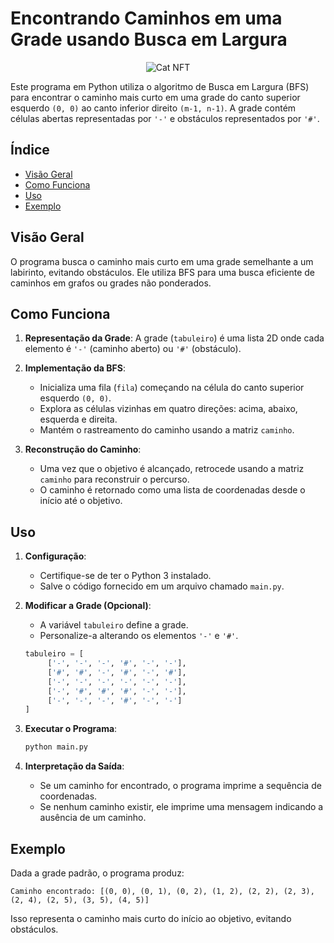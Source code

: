 # Encontrando Caminhos em uma Grade usando Busca em Largura

<div align="center">
    <img src="https://media.giphy.com/media/vVegyymxA90fkY8jkE/giphy.gif" alt="Cat NFT">
</div>

Este programa em Python utiliza o algoritmo de Busca em Largura (BFS) para encontrar o caminho mais curto em uma grade do canto superior esquerdo `(0, 0)` ao canto inferior direito `(m-1, n-1)`. A grade contém células abertas representadas por `'-'` e obstáculos representados por `'#'`.

## Índice

- [Visão Geral](#visão-geral)
- [Como Funciona](#como-funciona)
- [Uso](#uso)
- [Exemplo](#exemplo)

## Visão Geral

O programa busca o caminho mais curto em uma grade semelhante a um labirinto, evitando obstáculos. Ele utiliza BFS para uma busca eficiente de caminhos em grafos ou grades não ponderados.

## Como Funciona

1. **Representação da Grade**: A grade (`tabuleiro`) é uma lista 2D onde cada elemento é `'-'` (caminho aberto) ou `'#'` (obstáculo).

2. **Implementação da BFS**:
    - Inicializa uma fila (`fila`) começando na célula do canto superior esquerdo `(0, 0)`.
    - Explora as células vizinhas em quatro direções: acima, abaixo, esquerda e direita.
    - Mantém o rastreamento do caminho usando a matriz `caminho`.

3. **Reconstrução do Caminho**:
    - Uma vez que o objetivo é alcançado, retrocede usando a matriz `caminho` para reconstruir o percurso.
    - O caminho é retornado como uma lista de coordenadas desde o início até o objetivo.

## Uso

1. **Configuração**:
    - Certifique-se de ter o Python 3 instalado.
    - Salve o código fornecido em um arquivo chamado `main.py`.

2. **Modificar a Grade (Opcional)**:
    - A variável `tabuleiro` define a grade.
    - Personalize-a alterando os elementos `'-'` e `'#'`.

    ```python
    tabuleiro = [
         ['-', '-', '-', '#', '-', '-'],
         ['#', '#', '-', '#', '-', '#'],
         ['-', '-', '-', '-', '-', '-'],
         ['-', '#', '#', '#', '-', '-'],
         ['-', '-', '-', '#', '-', '-']
    ]
    ```

3. **Executar o Programa**:

    ```bash
    python main.py
    ```

4. **Interpretação da Saída**:
    - Se um caminho for encontrado, o programa imprime a sequência de coordenadas.
    - Se nenhum caminho existir, ele imprime uma mensagem indicando a ausência de um caminho.

## Exemplo

Dada a grade padrão, o programa produz:

```
Caminho encontrado: [(0, 0), (0, 1), (0, 2), (1, 2), (2, 2), (2, 3), (2, 4), (2, 5), (3, 5), (4, 5)]
```

Isso representa o caminho mais curto do início ao objetivo, evitando obstáculos.

